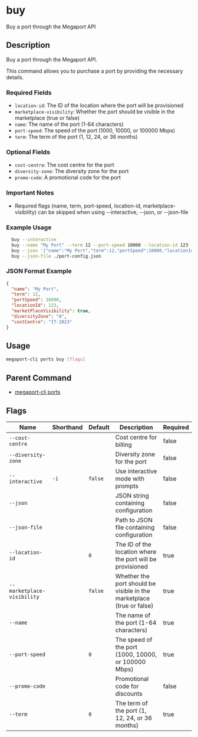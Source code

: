 # buy

Buy a port through the Megaport API

## Description

Buy a port through the Megaport API.

This command allows you to purchase a port by providing the necessary details.

### Required Fields
  - `location-id`: The ID of the location where the port will be provisioned
  - `marketplace-visibility`: Whether the port should be visible in the marketplace (true or false)
  - `name`: The name of the port (1-64 characters)
  - `port-speed`: The speed of the port (1000, 10000, or 100000 Mbps)
  - `term`: The term of the port (1, 12, 24, or 36 months)

### Optional Fields
  - `cost-centre`: The cost centre for the port
  - `diversity-zone`: The diversity zone for the port
  - `promo-code`: A promotional code for the port

### Important Notes
  - Required flags (name, term, port-speed, location-id, marketplace-visibility) can be skipped when using --interactive, --json, or --json-file

### Example Usage

```sh
  buy --interactive
  buy --name "My Port" --term 12 --port-speed 10000 --location-id 123 --marketplace-visibility true
  buy --json '{"name":"My Port","term":12,"portSpeed":10000,"locationId":123,"marketPlaceVisibility":true}'
  buy --json-file ./port-config.json
```
### JSON Format Example
```json
{
  "name": "My Port",
  "term": 12,
  "portSpeed": 10000,
  "locationId": 123,
  "marketPlaceVisibility": true,
  "diversityZone": "A",
  "costCentre": "IT-2023"
}

```

## Usage

```sh
megaport-cli ports buy [flags]
```


## Parent Command

* [megaport-cli ports](megaport-cli_ports.md)


## Flags

| Name | Shorthand | Default | Description | Required |
|------|-----------|---------|-------------|----------|
| `--cost-centre` |  |  | Cost centre for billing | false |
| `--diversity-zone` |  |  | Diversity zone for the port | false |
| `--interactive` | `-i` | `false` | Use interactive mode with prompts | false |
| `--json` |  |  | JSON string containing configuration | false |
| `--json-file` |  |  | Path to JSON file containing configuration | false |
| `--location-id` |  | `0` | The ID of the location where the port will be provisioned | true |
| `--marketplace-visibility` |  | `false` | Whether the port should be visible in the marketplace (true or false) | true |
| `--name` |  |  | The name of the port (1-64 characters) | true |
| `--port-speed` |  | `0` | The speed of the port (1000, 10000, or 100000 Mbps) | true |
| `--promo-code` |  |  | Promotional code for discounts | false |
| `--term` |  | `0` | The term of the port (1, 12, 24, or 36 months) | true |


